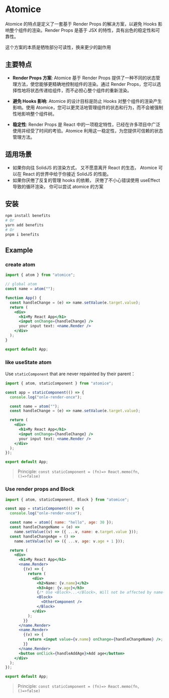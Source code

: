 # Atomice

Atomice 的特点是定义了一套基于 Render Props 的解决方案，以避免 Hooks 影响整个组件的渲染。Render Props 是基于 JSX 的特性，具有出色的稳定性和可靠性。

这个方案的本质是牺牲部分可读性，换来更少的副作用

## 主要特点

- **Render Props 方案**: Atomice 基于 Render Props 提供了一种不同的状态管理方法，使您能够更精确地控制组件的渲染。通过 Render Props，您可以选择性地将状态传递给组件，而不必担心整个组件的重新渲染。

- **避免 Hooks 影响**: Atomice 的设计目标是防止 Hooks 对整个组件的渲染产生影响。使用 Atomice，您可以更灵活地管理组件的状态和行为，而不会被强制性地影响整个组件树。

- **稳定性**: Render Props 是 React 中的一项稳定特性，已经在许多项目中广泛使用并经受了时间的考验。Atomice 利用这一稳定性，为您提供可信赖的状态管理方法。

## 适用场景

- 如果你向往 SolidJS 的渲染方式， 又不愿意离开 React 的生态， Atomice 可以在 React 的世界中给于你接近 SolidJS 的性能。
- 如果你厌倦了反复的管理 hooks 的依赖， 厌倦了不小心错误使用 useEffect 导致的循环渲染， 你可以尝试 atomice 的方案

## 安装

```sh
npm install benefits
# Or
yarn add benefits
# Or
pnpm i benefits
```

## Example

### create atom

```jsx
import { atom } from "atomice";

// global atom
const name = atom("");

function App() {
  const handleChange = (e) => name.setValue(e.target.value);
  return (
    <div>
      <h1>My React App</h1>
      <input onChange={handleChange} />
      your input text: <name.Render />
    </div>
  );
}

export default App;
```

### like useState atom

Use `staticComponent` that are never repainted by their parent：

```jsx
import { atom, staticComponent } from "atomice";

const app = staticComponent(() => {
  console.log("onle-render-once");

  const name = atom("");
  const handleChange = (e) => name.setValue(e.target.value);

  return (
    <div>
      <h1>My React App</h1>
      <input onChange={handleChange} />
      your input text: <name.Render />
    </div>
  );
});

export default App;
```

> Principle: `const staticComponent = (fn)=> React.memo(fn, ()=>false)`

### Use render props and Block

```jsx
import { atom, staticComponent, Block } from "atomice";

const app = staticComponent(() => {
  console.log("onle-render-once");

  const name = atom({ name: "hello", age: 30 });
  const handleChangeName = (e) =>
    name.setValue((v) => ({ ...v, name: e.target.value }));
  const handleChangeAge = () =>
    name.setValue((v) => ({ ...v, age: v.age + 1 }));

  return (
    <div>
      <h1>My React App</h1>
      <name.Render>
        {(v) => {
          return (
            <div>
              <h2>Name: {v.name}</h2>
              <h3>Age: {v.age}</h3>
              {/* Use <Block>...</Block>, Will not be affected by name-atom re-render */}
              <Block>
                <OtherComponent />
              </Block>
            </div>
          );
        }}
      </name.Render>
      <name.Render>
        {(v) => {
          return <input value={v.name} onChange={handleChangeName} />;
        }}
      </name.Render>
      <button onClick={handleAddAge}>Add age</button>
    </div>
  );
});

export default App;
```

> Principle: `const staticComponent = (fn)=> React.memo(fn, ()=>false)`
